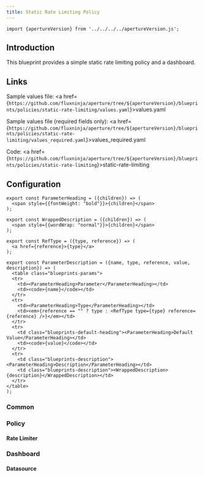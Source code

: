 ```yaml
---
title: Static Rate Limiting Policy
---
```


```mdx-code-block
import {apertureVersion} from '../../../../apertureVersion.js';
```

## Introduction

This blueprint provides a simple static rate limiting policy and a dashboard.

## Links

Sample values file: <a
href={`https://github.com/fluxninja/aperture/tree/${apertureVersion}/blueprints/policies/static-rate-limiting/values.yaml`}>values.yaml</a>

Sample values file (required fields only): <a
href={`https://github.com/fluxninja/aperture/tree/${apertureVersion}/blueprints/policies/static-rate-limiting/values_required.yaml`}>values_required.yaml</a>

Code: <a
href={`https://github.com/fluxninja/aperture/tree/${apertureVersion}/blueprints/policies/static-rate-limiting`}>static-rate-limiting</a>

## Configuration

<!-- Configuration Marker -->

```mdx-code-block
export const ParameterHeading = ({children}) => (
  <span style={{fontWeight: "bold"}}>{children}</span>
);

export const WrappedDescription = ({children}) => (
  <span style={{wordWrap: "normal"}}>{children}</span>
);

export const RefType = ({type, reference}) => (
  <a href={reference}>{type}</a>
);

export const ParameterDescription = ({name, type, reference, value, description}) => (
  <table class="blueprints-params">
  <tr>
    <td><ParameterHeading>Parameter</ParameterHeading></td>
    <td><code>{name}</code></td>
  </tr>
  <tr>
    <td><ParameterHeading>Type</ParameterHeading></td>
    <td><em>{reference == "" ? type : <RefType type={type} reference={reference} />}</em></td>
  </tr>
  <tr>
    <td class="blueprints-default-heading"><ParameterHeading>Default Value</ParameterHeading></td>
    <td><code>{value}</code></td>
  </tr>
  <tr>
    <td class="blueprints-description"><ParameterHeading>Description</ParameterHeading></td>
    <td class="blueprints-description"><WrappedDescription>{description}</WrappedDescription></td>
  </tr>
</table>
);
```

<h3 class="blueprints-h3">Common</h3>

<ParameterDescription
    name="common.policy_name"
    type="string"
    reference=""
    value="__REQUIRED_FIELD__"
    description='Name of the policy.' />

<h3 class="blueprints-h3">Policy</h3>

<ParameterDescription
    name="policy.evaluation_interval"
    type="string"
    reference=""
    value="'300s'"
    description='How often should the policy be re-evaluated' />

<ParameterDescription
    name="policy.classifiers"
    type="[]aperture.spec.v1.Classifier"
    reference="../../spec#v1-classifier"
    value="[]"
    description='List of classification rules.' />

<h4 class="blueprints-h4">Rate Limiter</h4>

<ParameterDescription
    name="policy.rate_limiter.rate_limit"
    type="float64"
    reference=""
    value="__REQUIRED_FIELD__"
    description='Number of requests per `policy.rate_limiter.parameters.limit_reset_interval` to accept' />

<ParameterDescription
    name="policy.rate_limiter.flow_selector"
    type="aperture.spec.v1.FlowSelector"
    reference="../../spec#v1-flow-selector"
    value="__REQUIRED_FIELD__"
    description='A flow selector to match requests against' />

<ParameterDescription
    name="policy.rate_limiter.parameters"
    type="aperture.spec.v1.RateLimiterParameters"
    reference="../../spec#v1-rate-limiter-parameters"
    value="{'label_key': '__REQUIRED_FIELD__', 'lazy_sync': {'enabled': True, 'num_sync': 5}, 'limit_reset_interval': '1s'}"
    description='Parameters.' />

<ParameterDescription
    name="policy.rate_limiter.parameters.label_key"
    type="string"
    reference=""
    value="__REQUIRED_FIELD__"
    description='Flow label to use for rate limiting.' />

<ParameterDescription
    name="policy.rate_limiter.dynamic_config"
    type="aperture.spec.v1.RateLimiterDefaultConfig"
    reference="../../spec#v1-rate-limiter-default-config"
    value="{'overrides': []}"
    description='Dynamic configuration for rate limiter that can be applied at the runtime.' />

<h3 class="blueprints-h3">Dashboard</h3>

<ParameterDescription
    name="dashboard.refresh_interval"
    type="string"
    reference=""
    value="'10s'"
    description='Refresh interval for dashboard panels.' />

<h4 class="blueprints-h4">Datasource</h4>

<ParameterDescription
    name="dashboard.datasource.name"
    type="string"
    reference=""
    value="'$datasource'"
    description='Datasource name.' />

<ParameterDescription
    name="dashboard.datasource.filter_regex"
    type="string"
    reference=""
    value="''"
    description='Datasource filter regex.' />
